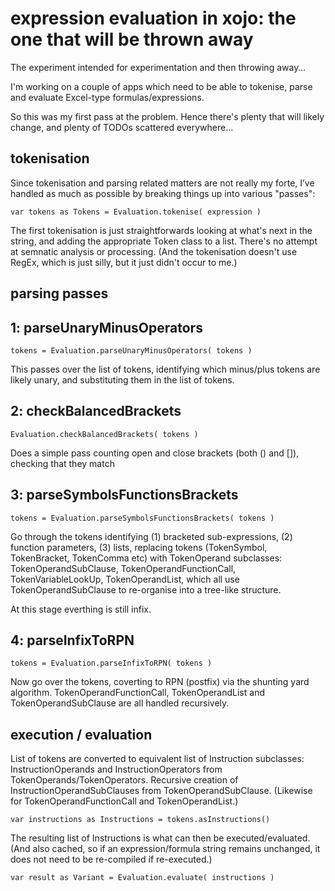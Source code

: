 # expression evaluation in xojo: the one that will be thrown away
 
The experiment intended for experimentation and then throwing away…

I'm working on a couple of apps which need to be able to tokenise, parse and evaluate Excel-type formulas/expressions.

So this was my first pass at the problem. Hence there's plenty that will likely change, and plenty of TODOs scattered everywhere…

## tokenisation

Since tokenisation and parsing related matters are not really my forte, I’ve handled as much as possible by breaking things up into various "passes":

`var tokens as Tokens = Evaluation.tokenise( expression )`

The first tokenisation is just straightforwards looking at what's next in the string, and adding the appropriate Token class to a list. There's no attempt at semnatic analysis or processing. (And the tokenisation doesn't use RegEx, which is just silly, but it just didn't occur to me.)

## parsing passes

## 1: parseUnaryMinusOperators

`tokens = Evaluation.parseUnaryMinusOperators( tokens )`

This passes over the list of tokens, identifying which minus/plus tokens are likely unary, and substituting them in the list of tokens.

## 2: checkBalancedBrackets

`Evaluation.checkBalancedBrackets( tokens )`

Does a simple pass counting open and close brackets (both () and []), checking that they match

## 3: parseSymbolsFunctionsBrackets

`tokens = Evaluation.parseSymbolsFunctionsBrackets( tokens )`

Go through the tokens identifying (1) bracketed sub-expressions, (2) function parameters, (3) lists, replacing tokens (TokenSymbol, TokenBracket, TokenComma etc) with TokenOperand subclasses: TokenOperandSubClause, TokenOperandFunctionCall, TokenVariableLookUp, TokenOperandList, which all use TokenOperandSubClause to re-organise into a tree-like structure.

At this stage everthing is still infix.

## 4: parseInfixToRPN

`tokens = Evaluation.parseInfixToRPN( tokens )`

Now go over the tokens, coverting to RPN (postfix) via the shunting yard algorithm. TokenOperandFunctionCall, TokenOperandList and TokenOperandSubClause are all handled recursively.

## execution / evaluation

List of tokens are converted to equivalent list of Instruction subclasses: InstructionOperands and InstructionOperators from TokenOperands/TokenOperators. Recursive creation of InstructionOperandSubClauses from TokenOperandSubClause. (Likewise for TokenOperandFunctionCall and TokenOperandList.)

`var instructions as Instructions = tokens.asInstructions()`

The resulting list of Instructions is what can then be executed/evaluated. (And also cached, so if an expression/formula string remains unchanged, it does not need to be re-compiled if re-executed.)

`var result as Variant = Evaluation.evaluate( instructions )`



